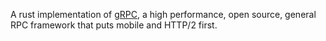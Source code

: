 <!-- <p align="center">
  <img src="https://media.discordapp.net/attachments/276711044536074240/626229012343029780/tonic_ghbanner.png" alt="Vector">
</p> -->

A rust implementation of [gRPC], a high performance, open source, general
RPC framework that puts mobile and HTTP/2 first.

[gRPC]: https://grpc.io
